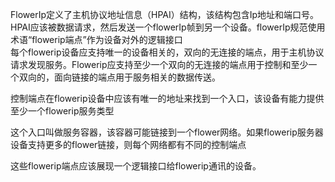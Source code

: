 FlowerIp定义了主机协议地址信息（HPAI）结构，该结构包含Ip地址和端口号。HPAI应该被数据请求，然后发送一个flowerIp帧到另一个设备。flowerIp规范使用术语“flowerip端点”作为设备对外的逻辑接口   
每个flowerip设备应支持唯一的设备相关的，双向的无连接的端点，用于主机协议请求发现服务。Flowerip应支持至少一个双向的无连接的端点用于控制和至少一个双向的，面向链接的端点用于服务相关的数据传送。   

控制端点在flowerip设备中应该有唯一的地址来找到一个入口，该设备有能力提供至少一个flowerip服务类型    

这个入口叫做服务容器，该容器可能链接到一个flower网络。如果flowerip服务器设备支持更多的flower链接，则每个网络都有不同的控制端点   

这些flowerip端点应该展现一个逻辑接口给flowerip通讯的设备。
